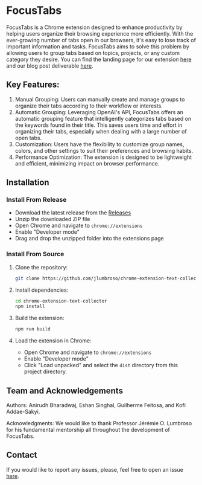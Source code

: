 # FocusTabs

FocusTabs is a Chrome extension designed to enhance productivity by helping users organize their browsing experience more efficiently. With the ever-growing number of tabs open in our browsers, it's easy to lose track of important information and tasks. FocusTabs aims to solve this problem by allowing users to group tabs based on topics, projects, or any custom category they desire. You can find the landing page for our extension [here](https://focus-tabs.com/) and our blog post deliverable [here](https://medium.com/@anirudh2/cis-3500-group-9-blog-post-4130e5e30681). 

## Key Features:
1. Manual Grouping: Users can manually create and manage groups to organize their tabs according to their workflow or interests.
2. Automatic Grouping: Leveraging OpenAI's API, FocusTabs offers an automatic grouping feature that intelligently categorizes tabs based on the keywords found in their title. This saves users time and effort in organizing their tabs, especially when dealing with a large number of open tabs.
3. Customization: Users have the flexibility to customize group names, colors, and other settings to suit their preferences and browsing habits.
4. Performance Optimization: The extension is designed to be lightweight and efficient, minimizing impact on browser performance.

## Installation

### Install From Release

- Download the latest release from the [Releases](https://github.com/guifeitosabr/s24-team-09/releases)
- Unzip the downloaded ZIP file
- Open Chrome and navigate to `chrome://extensions`
- Enable "Developer mode"
- Drag and drop the unzipped folder into the extensions page

### Install From Source

1. Clone the repository:

   ```bash
   git clone https://github.com/jlumbroso/chrome-extension-text-collector
   ```

2. Install dependencies:

   ```bash
   cd chrome-extension-text-collector
   npm install
   ```

3. Build the extension:

   ```bash
   npm run build
   ```

4. Load the extension in Chrome:

   - Open Chrome and navigate to `chrome://extensions`
   - Enable "Developer mode"
   - Click "Load unpacked" and select the `dist` directory from this project directory.
  


## Team and Acknowledgements
Authors: Anirudh Bharadwaj, Eshan Singhal, Guilherme Feitosa, and Kofi Addae-Sakyi.

Acknowledgments: We would like to thank Professor Jérémie O. Lumbroso for his fundamental mentorship all throughout the development of FocusTabs.

## Contact
If you would like to report any issues, please, feel free to open an issue [here](https://github.com/guifeitosabr/s24-team-09/issues/new).

